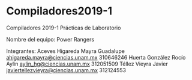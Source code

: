 # Compiladores2019-1
Compiladores 2019-1 Prácticas de Laboratorio

Nombre del equipo: Power Rangers

Integrantes:
  Aceves Higareda Mayra Guadalupe   ahigareda.mayra@ciencias.unam.mx      310646246
  Huerta González Rocío Aylin       aylin_hg@ciencias.unam.mx             312051509
  Téllez Vieyra Javier              javiertellezvieyra@ciencias.unam.mx   312124553
